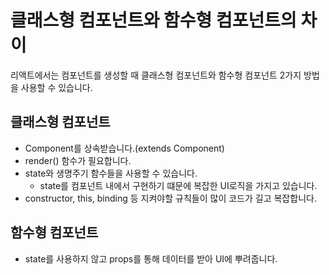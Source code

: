 # 클래스형 컴포넌트와 함수형 컴포넌트의 차이

리액트에서는 컴포넌트를 생성할 때 클래스형 컴포넌트와 함수형 컴포넌트 2가지 방법을 사용할 수 있습니다.

## 클래스형 컴포넌트

- Component를 상속받습니다.(extends Component)
- render() 함수가 필요합니다.
- state와 생명주기 함수들을 사용할 수 있습니다.
  - state를 컴포넌트 내에서 구현하기 떄문에 복잡한 UI로직을 가지고 있습니다.
- constructor, this, binding 등 지켜야할 규칙들이 많이 코드가 길고 복잡합니다.

## 함수형 컴포넌트

- state를 사용하지 않고 props를 통해 데이터를 받아 UI에 뿌려줍니다.
